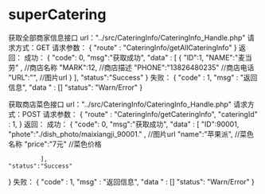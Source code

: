 superCatering
=============
获取全部商家信息接口
url："../src/CateringInfo/CateringInfo_Handle.php"
请求方式：GET
请求参数：
{
    "route" : "CateringInfo/getAllCateringInfo"
}
返回：
成功：
{
    "code": 0,
    "msg":"获取成功",
    "data" : [
                       {
             	     "ID":1,
             	     "NAME":"麦当劳" ,     //商店名称
             	     "MARK":12,            //商店描述
             	     "PHONE":"13826480235" //商店电话
             	     "URL":"",             //图片url
                       }
                    ],
    "status":"Success"
}
失败：
{
   "code" : 1,
   "msg" : "返回信息",
   "data " : []
   "status": "Warn/Error"
}

获取商店菜色接口
url："../src/CateringInfo/CateringInfo_Handle.php"
请求方式：POST
请求参数：
{
    "route" : "CateringInfo/getCateringInfo",
    "cateringId" : 1,
}
返回：
成功：
{
    "code": 0,
    "msg":"获取成功",
    "data" : [
                         "ID":90001,
                 	     "phote":".\/dish_photo\/maixiangji_90001." ,     //图片url
                 	     "name":"苹果派",            //菜色名称
                 	     "price":"7元" //菜色价格

             ],
    "status":"Success"
}
失败：
{
   "code" : 1,
   "msg" : "返回信息",
   "data " : []
   "status": "Warn/Error"
}


